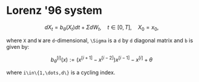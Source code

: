 # Lorenz '96 system
```math
dX_t = b_\theta(X_t)dt + \Sigma dW_t,\quad t\in[0,T],\quad X_0=x_0,
```
where ``X`` and ``W`` are `d`-dimensional, ``\Sigma`` is a ``d`` by ``d`` diagonal matrix and ``b`` is given by:
```math
b^{[i]}_\theta(x):= (x^{[i+1]}-x^{[i-2]})x^{[i-1]}-x^{[i]}+\theta
```
where ``i\in\{1,\dots,d\}`` is a cycling  index.
